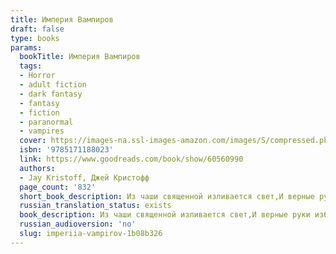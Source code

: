 ```yaml
---
title: Империя Вампиров
draft: false
type: books
params:
  bookTitle: Империя Вампиров
  tags:
  - Horror
  - adult fiction
  - dark fantasy
  - fantasy
  - fiction
  - paranormal
  - vampires
  cover: https://images-na.ssl-images-amazon.com/images/S/compressed.photo.goodreads.com/books/1646588774i/60560990.jpg
  isbn: '9785171188023'
  link: https://www.goodreads.com/book/show/60560990
  authors:
  - Jay Kristoff, Джей Кристофф
  page_count: '832'
  short_book_description: Из чаши священной изливается свет,И верные руки избавят от бед.Перед светлыми давший обед,Один человек вернет небу свет.С последнего рассвета прошло двадцать семь лет. Вот уже почти три...
  russian_translation_status: exists
  book_description: Из чаши священной изливается свет,И верные руки избавят от бед.Перед светлыми давший обед,Один человек вернет небу свет.С последнего рассвета прошло двадцать семь лет. Вот уже почти три десятилетия вампиры ведут войну с человечеством; они строят свою бессмертную империю, разрывая в клочья нашу. От человечества остаются немногие крохотные искорки света в море тьмы.Габриэль де Леон – угодник-среброносец, член священного братства, посвятившего себя защите государства и церкви от созданий ночи. Но даже весь Серебряный орден оказался не в силах сдержать прилив, когда свет дня покинул нас, и во остался один только Габриэль.В плену у тех самых чудовищ, которых он поклялся уничтожить, последний угодник-среброносец вынужден рассказывать свою историю. Историю легендарных сражений и запретной любви, утраченной веры и новых друзей, Войн крови и Вечного Короля, а также поисков последней надежды человечества – Священного Грааля.
  russian_audioversion: 'no'
  slug: imperiia-vampirov-1b08b326
---
```

